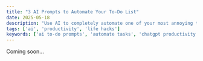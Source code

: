 ```yaml
---
title: "3 AI Prompts to Automate Your To-Do List"
date: 2025-05-18
description: "Use AI to completely automate one of your most annoying tasks."
tags: ['ai', 'productivity', 'life hacks']
keywords: ['ai to-do prompts', 'automate tasks', 'chatgpt productivity']
---
```


<!-- Content placeholder for: 3 AI Prompts to Automate Your To-Do List -->

Coming soon...